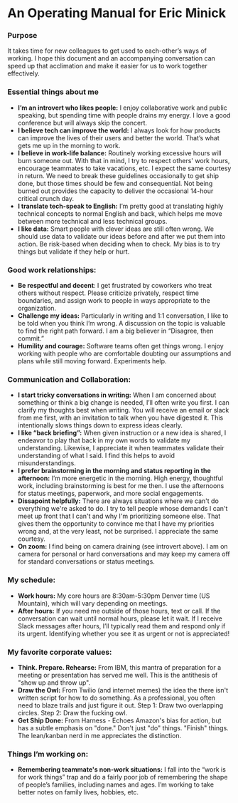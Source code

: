 
# An Operating Manual for Eric Minick

### Purpose
It takes time for new colleagues to get used to each-other’s ways of working. I hope this document and an accompanying conversation can speed up that acclimation and make it easier for us to work together effectively.

### Essential things about me
*	**I’m an introvert who likes people:** I enjoy collaborative work and public speaking, but spending time with people drains my energy. I love a good conference but will always skip the concert.
*	**I believe tech can improve the world:** I always look for how products can improve the lives of their users and better the world. That’s what gets me up in the morning to work.
* **I believe in work-life balance:** Routinely working excessive hours will burn someone out. With that in mind, I try to respect others' work hours, encourage teammates to take vacations, etc. I expect the same courtesy in return. We need to break these guidelines occasionally to get ship done, but those times should be few and consequential. Not being burned out provides the capacity to deliver the occasional 14-hour critical crunch day. 
*	**I translate tech-speak to English:** I’m pretty good at translating highly technical concepts to normal English and back, which helps me move between more technical and less technical groups.
*	 **I like data:** Smart people with clever ideas are still often wrong. We should use data to validate our ideas before and after we put them into action. Be risk-based when deciding when to check. My bias is to try things but validate if they help or hurt.

### Good work relationships:
*	**Be respectful and decent**: I get frustrated by coworkers who treat others without respect. Please criticize privately, respect time boundaries, and assign work to people in ways appropriate to the organization.
*	**Challenge my ideas:** Particularly in writing and 1:1 conversation, I like to be told when you think I’m wrong. A discussion on the topic is valuable to find the right path forward. I am a big believer in “Disagree, then commit.”
*	**Humility and courage:** Software teams often get things wrong. I enjoy working with people who are comfortable doubting our assumptions and plans while still moving forward. Experiments help. 

### Communication and Collaboration:
*	**I start tricky conversations in writing:** When I am concerned about something or think a big change is needed, I’ll often write you first. I can clarify my thoughts best when writing. You will receive an email or slack from me first, with an invitation to talk when you have digested it. This intentionally slows things down to express ideas clearly.
*	**I like “back briefing”:** When given instruction or a new idea is shared, I endeavor to play that back in my own words to validate my understanding. Likewise, I appreciate it when teammates validate their understanding of what I said. I find this helps to avoid misunderstandings.
*	**I prefer brainstorming in the morning and status reporting in the afternoon:** I’m more energetic in the morning. High energy, thoughtful work, including brainstorming is best for me then. I use the afternoons for status meetings, paperwork, and more social engagements. 
*	**Dissapoint helpfully:** There are always situations where we can't do everything we're asked to do. I try to tell people whose demands I can't meet up front that I can't and why I'm prioritizing someone else. That gives them the opportunity to convince me that I have my priorities wrong and, at the very least, not be surprised. I appreciate the same courtesy.
*	**On zoom:** I find being on camera draining (see introvert above). I am on camera for personal or hard conversations and may keep my camera off for standard conversations or status meetings.

### My schedule:
*	**Work hours:** My core hours are 8:30am-5:30pm Denver time (US Mountain), which will vary depending on meetings.
* **After hours:**  If you need me outside of those hours, text or call. If the conversation can wait until normal hours, please let it wait.  If I receive Slack messages after hours, I’ll typically read them and respond only if its urgent. Identifying whether you see it as urgent or not is appreciated!

### My favorite corporate values:
* **Think. Prepare. Rehearse:** From IBM, this mantra of preparation for a meeting or presentation has served me well. This is the antithesis of "show up and throw up".
* **Draw the Owl:** From Twilio (and internet memes) the idea the there isn't written script for how to do something. As a professional, you often need to blaze trails and just figure it out. Step 1: Draw two overlapping circles. Step 2: Draw the fucking owl.
* **Get Ship Done:** From Harness - Echoes Amazon's bias for action, but has a subtle emphasis on "done." Don't just "do" things. "Finish" things. The lean/kanban nerd in me appreciates the distinction. 

### Things I’m working on:
*	**Remembering teammate's non-work situations:** I fall into the “work is for work things” trap and do a fairly poor job of remembering the shape of people’s families, including names and ages. I’m working to take better notes on family lives, hobbies, etc.
